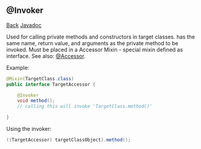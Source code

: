 ## @Invoker
[Back](mixins.md) [Javadoc](https://jenkins.liteloader.com/view/Other/job/Mixin/javadoc/org/spongepowered/asm/mixin/gen/Invoker.html)

Used for calling private methods and constructors in target classes. has the same name, return value, and arguments as the private method to be invoked. Must be placed in a Accessor Mixin - special mixin defined as interface. See also: [@Accessor](accessor.md).

Example:
```java
@Mixin(TargetClass.class)
public interface TargetAccessor {

	@Invoker
	void method();
	// calling this will invoke 'TargetClass.method()'

}
```

Using the invoker:
```java
((TargetAccessor) targetClassObject).method();
```

